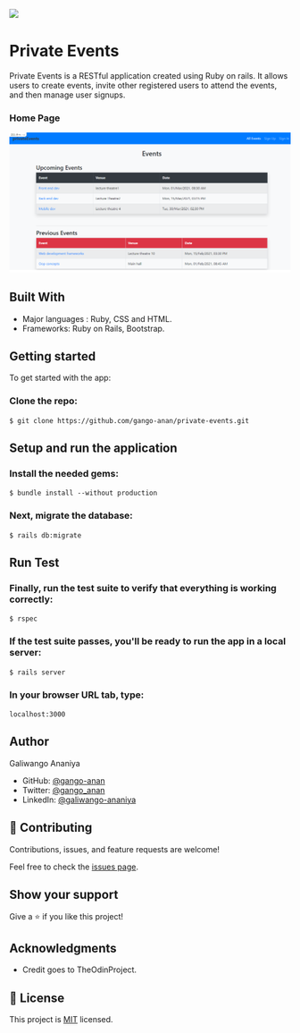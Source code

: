 ![](https://img.shields.io/badge/Microverse-blueviolet)

# Private Events
Private Events is a RESTful application created using Ruby on rails. It allows users to create events, invite other registered users to attend the events, and then manage user signups.

### Home Page
![Home Page](./app/assets/images/HomePage.png)

## Built With

- Major languages : Ruby, CSS and HTML.
- Frameworks: Ruby on Rails, Bootstrap.


## Getting started
To get started with the app:

### Clone the repo: 
```
$ git clone https://github.com/gango-anan/private-events.git

```

## Setup and run the application
### Install the needed gems:
```
$ bundle install --without production
```
### Next, migrate the database:
```
$ rails db:migrate
```
## Run Test
### Finally, run the test suite to verify that everything is working correctly:
```
$ rspec
```
### If the test suite passes, you'll be ready to run the app in a local server:
```
$ rails server
```
### In your browser URL tab, type:
```
localhost:3000
```

## Author

Galiwango Ananiya

- GitHub: [@gango-anan](https://github.com/gango-anan) 
- Twitter: [@gango_anan](https://twitter.com/gango_anan) 
- LinkedIn: [@galiwango-ananiya](https://www.linkedin.com/in/galiwango-ananiya-0800821b4/) 

## 🤝 Contributing

Contributions, issues, and feature requests are welcome!

Feel free to check the [issues page](https://github.com/gango-anan/private-events/issues).

## Show your support

Give a ⭐️ if you like this project!

## Acknowledgments

- Credit goes to TheOdinProject.


## 📝 License

This project is [MIT](https://github.com/gango-anan/private-events/blob/development/LICENSE) licensed.
